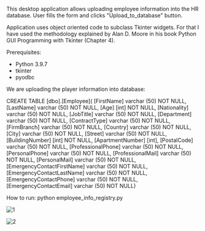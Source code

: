 This desktop application allows uploading employee information into the HR database. User fills the form and clicks "Upload_to_database" button.

Application uses object oriented code to subclass Tkinter widgets.
For that I have used the methodology explained by Alan D. Moore in his book Python GUI Programming with Tkinter (Chapter 4).

Prerequisites:

- Python 3.9.7
- tkinter
- pyodbc

We are uploading the player information into database:

CREATE TABLE [dbo].[Employee]( 
[FirstName] varchar (50) NOT NULL, 
[LastName] varchar (50) NOT NULL,
[Age] [int] NOT NULL, 
[Nationality] varchar (50) NOT NULL, 
[JobTitle] varchar (50) NOT NULL, 
[Department] varchar (50) NOT NULL, 
[ContractType] varchar (50) NOT NULL, 
[FirmBranch] varchar (50) NOT NULL, 
[Country] varchar (50) NOT NULL, 
[City] varchar (50) NOT NULL, 
[Street] varchar (50) NOT NULL, 
[BuildingNumber] [int] NOT NULL, 
[ApartmentNumber] [int], 
[PostalCode] varchar (50) NOT NULL,
[ProfessionalPhone] varchar (50) NOT NULL,
[PersonalPhone] varchar (50) NOT NULL,
[ProfessionalMail] varchar (50) NOT NULL,
[PersonalMail] varchar (50) NOT NULL,
[EmergencyContactFirstName] varchar (50) NOT NULL,
[EmergencyContactLastName] varchar (50) NOT NULL,
[EmergencyContactPhone] varchar (50) NOT NULL,
[EmergencyContactEmail] varchar (50) NOT NULL)

How to run: python employee_info_registry.py








![1](https://user-images.githubusercontent.com/89083426/166502846-c0fc9b0b-baed-47e3-b22c-d78d2583b2db.png)

![2](https://user-images.githubusercontent.com/89083426/166502871-cd3ff076-f94f-4b28-99b4-76ef0eb6b9ff.png)






